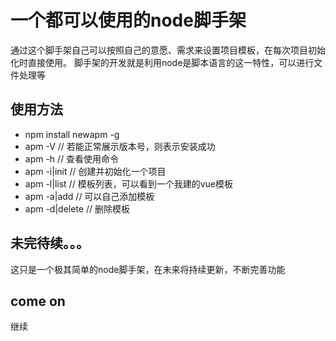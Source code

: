 # 一个都可以使用的node脚手架
通过这个脚手架自己可以按照自己的意愿、需求来设置项目模板，在每次项目初始化时直接使用。
脚手架的开发就是利用node是脚本语言的这一特性，可以进行文件处理等

## 使用方法
- npm install newapm -g
- apm -V // 若能正常展示版本号，则表示安装成功
- apm -h // 查看使用命令
- apm -i|init // 创建并初始化一个项目
- apm -l|list // 模板列表，可以看到一个我建的vue模板
- apm -a|add // 可以自己添加模板
- apm -d|delete // 删除模板

## 未完待续。。。
这只是一个极其简单的node脚手架，在未来将持续更新，不断完善功能
## come on

继续
